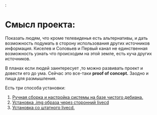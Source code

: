: 



# Смысл проекта:
Показать людям, что кроме телевиденья есть альтернативы, и дать возможность подумать в сторону использования других источников информация.
Киселев и Соловьев и Первый канал  не единственная возможность узнать что происходим на этой земле, есть куча других источников.



В планах если людей заинтересует ,то можно развивать проект и довести его до ума.
Сейчас это все-таки **proof of concept.** Заодно и пища для размышления. 



Есть три способа установки: 
1) [Ручная сборка и настройка системы на базе чистого дебиана.](https://github.com/alex5250/replace-tv-os/blob/main/manual/manual.md)
2) [Установка .img образа через сторонний livecd](https://github.com/alex5250/replace-tv-os/blob/main/manual/double_usb_install.md)
3) [Установка со штатного livecd.](https://github.com/alex5250/replace-tv-os/blob/main/manual/livecd.md)
